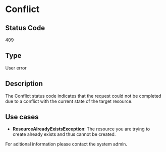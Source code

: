 # Conflict

## Status Code

409

## Type

User error

## Description

The Conflict status code indicates that the request could not be completed due to a conflict with the current state of the target resource.

## Use cases

- **ResourceAlreadyExistsException**: The resource you are trying to create already exists and thus cannot be created.

For aditional information please contact the system admin.
